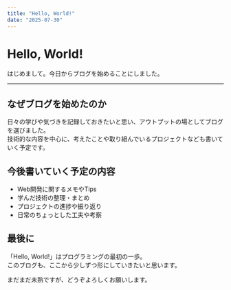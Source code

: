 ```yaml
---
title: "Hello, World!"
date: "2025-07-30"
---
```


# Hello, World!

はじめまして。今日からブログを始めることにしました。

---

## なぜブログを始めたのか

日々の学びや気づきを記録しておきたいと思い、アウトプットの場としてブログを選びました。  
技術的な内容を中心に、考えたことや取り組んでいるプロジェクトなども書いていく予定です。

## 今後書いていく予定の内容

- Web開発に関するメモやTips  
- 学んだ技術の整理・まとめ  
- プロジェクトの進捗や振り返り  
- 日常のちょっとした工夫や考察

## 最後に

「Hello, World!」はプログラミングの最初の一歩。  
このブログも、ここから少しずつ形にしていきたいと思います。

まだまだ未熟ですが、どうぞよろしくお願いします。
